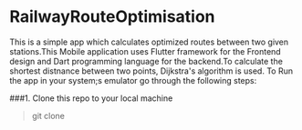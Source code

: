 # RailwayRouteOptimisation
This is a simple app which calculates optimized routes between two given stations.This Mobile application uses Flutter framework for the Frontend design and Dart programming language for the backend.To calculate the shortest distnance between two points, Dijkstra's algorithm is used.
To Run the app in your system;s emulator go through the following steps:

###1. Clone this repo to your local machine
> git clone 
